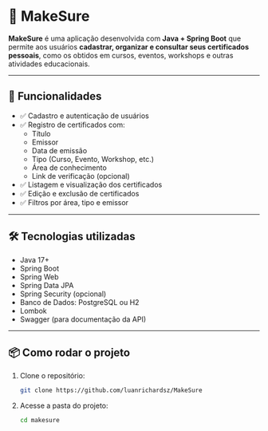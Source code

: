 # 📄 MakeSure

**MakeSure** é uma aplicação desenvolvida com **Java + Spring Boot** que permite aos usuários **cadastrar, organizar e consultar seus certificados pessoais**, como os obtidos em cursos, eventos, workshops e outras atividades educacionais.

---

## 🚀 Funcionalidades

- ✅ Cadastro e autenticação de usuários
- ✅ Registro de certificados com:
  - Título
  - Emissor
  - Data de emissão
  - Tipo (Curso, Evento, Workshop, etc.)
  - Área de conhecimento
  - Link de verificação (opcional)
- ✅ Listagem e visualização dos certificados
- ✅ Edição e exclusão de certificados
- ✅ Filtros por área, tipo e emissor

---

## 🛠️ Tecnologias utilizadas

- Java 17+
- Spring Boot
- Spring Web
- Spring Data JPA
- Spring Security (opcional)
- Banco de Dados: PostgreSQL ou H2
- Lombok
- Swagger (para documentação da API)

---

## 📦 Como rodar o projeto

1. Clone o repositório:
   ```bash
   git clone https://github.com/luanrichardsz/MakeSure

2. Acesse a pasta do projeto:
   ```bash
   cd makesure
